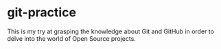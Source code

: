 # git-practice
This is my try at grasping the knowledge about Git and GitHub in order to delve into the world of Open Source projects.
